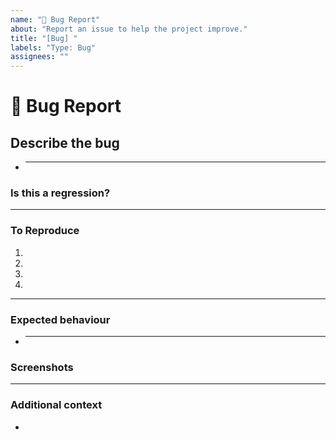 ```yaml
---
name: "🐞 Bug Report"
about: "Report an issue to help the project improve."
title: "[Bug] "
labels: "Type: Bug"
assignees: ""
---
```


# **🐞 Bug Report**

## **Describe the bug**

<!-- A clear and concise description of what the bug is. -->

- ***

### **Is this a regression?**

<!-- Did this behaviour used to work in the previous version? -->
<!-- Yes, the last version in which this bug was not present was: ... -->

---

### **To Reproduce**

<!-- Steps to reproduce the error:
(e.g.:)
1. Go to '...'
2. Click on '....'
3. Scroll down to '....'
4. See error -->

<!-- Write the steps here (add or remove as many steps as needed)-->

1.
2.
3.
4.

---

### **Expected behaviour**

<!-- A clear and concise description of what you expected to happen. -->

- ***

### **Screenshots**

<!-- If applicable, add screenshots or videos to help explain your problem. -->

---

### **Additional context**

<!-- Add any other context or additional information about the problem here.-->

-
